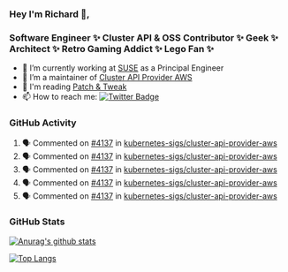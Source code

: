 ### Hey I'm Richard 👋, 

<h3 align="left">Software Engineer ✨ Cluster API & OSS Contributor ✨ Geek ✨ Architect ✨ Retro Gaming Addict ✨ Lego Fan ✨</h3>

- 🔭 I’m currently working at [SUSE](https://www.suse.com/) as a Principal Engineer
- 👯 I’m a maintainer of [Cluster API Provider AWS](https://github.com/kubernetes-sigs/cluster-api-provider-aws)
- 💬 I'm reading [Patch & Tweak](https://bjooks.com/products/patch-tweak-exploring-modular-synthesis)
- 📫 How to reach me: [![Twitter Badge](https://img.shields.io/badge/-@fruit_case-00acee?style=flat&logo=Twitter&logoColor=white)](https://twitter.com/intent/follow?screen_name=fruit_case "Follow on Twitter")

### GitHub Activity 

<!--START_SECTION:activity-->
1. 🗣 Commented on [#4137](https://github.com/kubernetes-sigs/cluster-api-provider-aws/issues/4137) in [kubernetes-sigs/cluster-api-provider-aws](https://github.com/kubernetes-sigs/cluster-api-provider-aws)
2. 🗣 Commented on [#4137](https://github.com/kubernetes-sigs/cluster-api-provider-aws/issues/4137) in [kubernetes-sigs/cluster-api-provider-aws](https://github.com/kubernetes-sigs/cluster-api-provider-aws)
3. 🗣 Commented on [#4137](https://github.com/kubernetes-sigs/cluster-api-provider-aws/issues/4137) in [kubernetes-sigs/cluster-api-provider-aws](https://github.com/kubernetes-sigs/cluster-api-provider-aws)
4. 🗣 Commented on [#4137](https://github.com/kubernetes-sigs/cluster-api-provider-aws/issues/4137) in [kubernetes-sigs/cluster-api-provider-aws](https://github.com/kubernetes-sigs/cluster-api-provider-aws)
5. 🗣 Commented on [#4137](https://github.com/kubernetes-sigs/cluster-api-provider-aws/issues/4137) in [kubernetes-sigs/cluster-api-provider-aws](https://github.com/kubernetes-sigs/cluster-api-provider-aws)
<!--END_SECTION:activity-->

### GitHub Stats

[![Anurag's github stats](https://github-readme-stats.vercel.app/api?username=richardcase&count_private=true&show_icons=true)](https://github.com/anuraghazra/github-readme-stats)

[![Top Langs](https://github-readme-stats.vercel.app/api/top-langs/?username=richardcase&hide=html&layout=compact)](https://github.com/anuraghazra/github-readme-stats)
